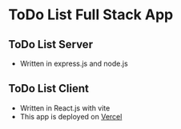 # ToDo List Full Stack App

## ToDo List Server
- Written in express.js and node.js

## ToDo List Client
- Written in React.js with vite
- This app is deployed on [Vercel](https://todolistclient-eta.vercel.app/)